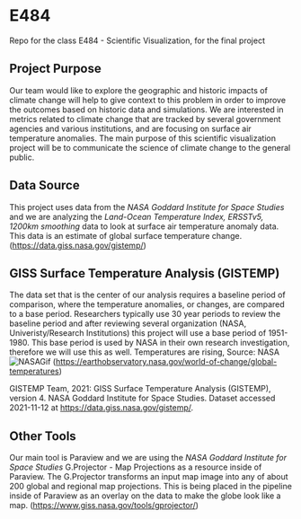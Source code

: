 # E484

Repo for the class E484 - Scientific Visualization, for the final project


## Project Purpose
Our team would like to explore the geographic and historic impacts of climate change will help to give context to this problem in order to improve the outcomes based on historic data and simulations. We are interested in metrics related to climate change that are tracked by several government agencies and various institutions, and are focusing on surface air temperature anomalies. The main purpose of this scientific visualization project will be to communicate the science of climate change to the general public.


## Data Source
This project uses data from the *NASA Goddard Institute for Space Studies* and we are analyzing the *Land-Ocean Temperature Index, ERSSTv5, 1200km smoothing* data to look at surface air temperature anomaly data. This data is an estimate of global surface temperature change. (https://data.giss.nasa.gov/gistemp/) 

## GISS Surface Temperature Analysis (GISTEMP)
The data set that is the center of our analysis requires a baseline period of comparison, where the temperature anomalies, or changes, are compared to a base period. Researchers typically use 30 year periods to review the baseline period and after reviewing several organization (NASA, Univeristy/Research Institutions) this project will use a base period of 1951-1980. This base period is used by NASA in their own research investigation, therefore we will use this as well. Temperatures are rising, Source: NASA ![NASAGif](https://earthobservatory.nasa.gov/ContentWOC/images/globaltemp/agreement_gis_2019.gif) (https://earthobservatory.nasa.gov/world-of-change/global-temperatures)

GISTEMP Team, 2021: GISS Surface Temperature Analysis (GISTEMP), version 4. NASA Goddard Institute for Space Studies. Dataset accessed 2021-11-12 at https://data.giss.nasa.gov/gistemp/.

## Other Tools
Our main tool is Paraview and we are using the *NASA Goddard Institute for Space Studies* G.Projector - Map Projections as a resource inside of Paraview. The G.Projector transforms an input map image into any of about 200 global and regional map projections. This is being placed in the pipeline inside of Paraview as an overlay on the data to make the globe look like a map. (https://www.giss.nasa.gov/tools/gprojector/)
